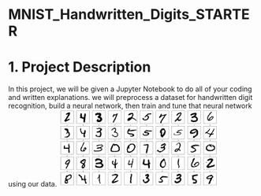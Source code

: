 # MNIST_Handwritten_Digits_STARTER

# 1. Project Description
In this project, we will be given a Jupyter Notebook to do all of your coding and written explanations. we will preprocess a dataset for handwritten digit recognition, build a neural network, then train and tune that neural network using our data.
![MNIST_Handwritten_Digits_STARTER](digit.png)


